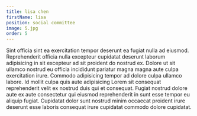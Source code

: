 ```yaml
---
title: lisa chen
firstName: lisa
position: social committee
image: 5.jpg
order: 5
---
```

Sint officia sint ea exercitation tempor deserunt ea fugiat nulla ad eiusmod. Reprehenderit officia nulla excepteur cupidatat deserunt laborum adipisicing in sit excepteur ad sit proident do nostrud ex. Dolore ut sit ullamco nostrud eu officia incididunt pariatur magna magna aute culpa exercitation irure. Commodo adipisicing tempor ad dolore culpa ullamco labore. Id mollit culpa quis aute adipisicing Lorem sit consequat reprehenderit velit ex nostrud duis qui et consequat. Fugiat nostrud dolore aute ex aute consectetur qui eiusmod reprehenderit in sunt esse tempor eu aliquip fugiat. Cupidatat dolor sunt nostrud minim occaecat proident irure deserunt esse laboris consequat irure cupidatat commodo dolore cupidatat.
